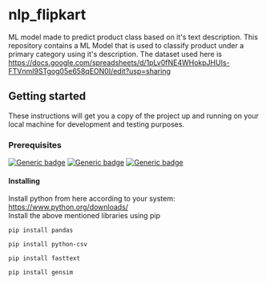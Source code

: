 # nlp_flipkart
ML model made to predict product class based on it's text description.
This repository contains a ML Model that is used to classify product under a primary category using it's description.
The dataset used here is https://docs.google.com/spreadsheets/d/1pLv0fNE4WHokpJHUIs-FTVnmI9STgog05e658qEON0I/edit?usp=sharing

## Getting started
These instructions will get you a copy of the project up and running on your local machine for development and testing purposes.

### Prerequisites
[![Generic badge](https://img.shields.io/badge/pandas-python-red.svg)](https://shields.io/) [![Generic badge](https://img.shields.io/badge/csv-fasttext-<>.svg)](https://shields.io/) [![Generic badge](https://img.shields.io/badge/gensim-blue.svg)](https://shields.io/)
#### Installing
Install python from here according to your system: 
https://www.python.org/downloads/  
Install the above mentioned libraries using pip
```
pip install pandas
```
```
pip install python-csv
```
```
pip install fasttext
```
```
pip install gensim
```
